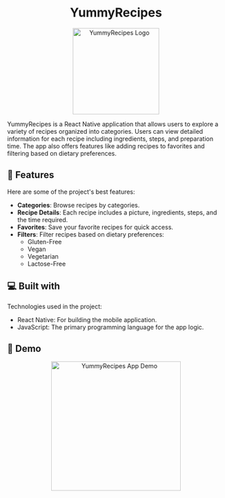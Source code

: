 <h1 align="center" id="title">YummyRecipes</h1>

<p align="center">
  <img src="https://github.com/user-attachments/assets/ca91543f-7629-4d46-90f8-2cd958df3efa" alt="YummyRecipes Logo" width="200" height="200">
</p>

<p id="description">YummyRecipes is a React Native application that allows users to explore a variety of recipes organized into categories. Users can view detailed information for each recipe including ingredients, steps, and preparation time. The app also offers features like adding recipes to favorites and filtering based on dietary preferences.</p>

<h2>🧐 Features</h2>

Here are some of the project's best features:

* **Categories**: Browse recipes by categories.
* **Recipe Details**: Each recipe includes a picture, ingredients, steps, and the time required.
* **Favorites**: Save your favorite recipes for quick access.
* **Filters**: Filter recipes based on dietary preferences:
  - Gluten-Free
  - Vegan
  - Vegetarian
  - Lactose-Free

<h2>💻 Built with</h2>

Technologies used in the project:

* React Native: For building the mobile application.
* JavaScript: The primary programming language for the app logic.

<h2>🚀 Demo </h2>

<p align="center">
  <img src="https://github.com/user-attachments/assets/45b8bc48-8ede-4595-ba35-41b4f0d6c44d" alt="YummyRecipes App Demo" width="300">
</p>
